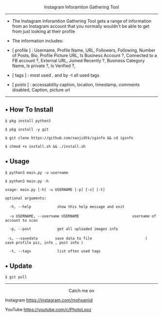 <p align="center">
   Instagram Inforamtion Gathering Tool
</p>

---

* The Instagram Inforamtion Gathering Tool gets a range of information from an Instagram account that you normally wouldn't be able to    get from just looking at their profile

* The information includes:

* [ profile ] : Username, Profile Name, URL, Followers, Following, Number of Posts, Bio, Profile Picture URL, Is Business Account ?, Connected to a FB account ?, External URL, Joined Recently ?, Business Category Name, Is private ?, Is Verified ?,

* [ tags ] : most used , and by -t all used tags

* [ posts ] : accessability caption, location, timestamp, comments disabled, Caption, picture url

---

## • How To Install

`$ pkg install python3`

`$ pkg install -y git`

`$ git clone https://github.com/sanjidtk/iginfo && cd iginfo`

`$ chmod +x install.sh && ./install.sh`

## • Usage

`$ python3 main.py -u username`

`$ python3 main.py -h`

`usage: main.py [-h] -u USERNAME [-p] [-s] [-t]`

`optional arguments:`

`  -h, --help            show this help message and exit`

`  -u USERNAME, --username USERNAME`
`                        username of account to scan`

`  -p, --post            get all uploaded images info`

`  -s, --savedata        save data to file `
`                        ( save profile pic, info , post info )`

`  -t, --tags            list often used tags`

## • Update

`$ git pull`

---

<p align="center">
  Catch me on
</p>
  <p align="center">
   
   Instagram  https://instagram.com/mohsanjid
   </p> 
   <p align="center">
   
   YouTube  https://youtube.com/c/PhotoLooz
   </p>

